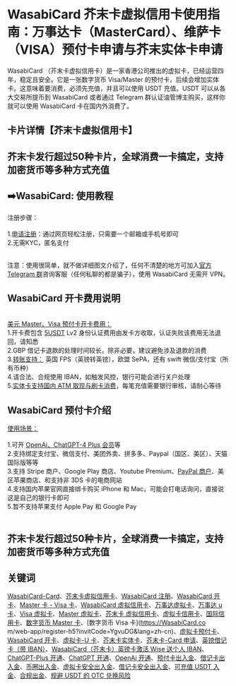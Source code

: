 # WasabiCard 芥末卡虚拟信用卡使用指南：万事达卡（MasterCard）、维萨卡（VISA）预付卡申请与芥末实体卡申请

WasabiCard （芥末卡虚拟信用卡）是一家香港公司推出的虚拟卡，已经运营四年，稳定且安全。它是一张数字货币 Visa/Master 的预付卡，后续会增加实体卡。这意味着要消费，必须先充值，并且可以使用 USDT 充值。USDT 可以从各大交易所提币到 WasabiCard 或者通过 Telegram 群认证油管博主购买，这样你就可以使用 WasabiCard 卡在国内外消费了。


## 卡片详情【芥末卡虚拟信用卡】
## 芥末卡发行超过50种卡片，全球消费一卡搞定，支持加密货币等多种方式充值

## ➡️WasabiCard: 使用教程

注册步骤：<br/><br/>
1.[申请注册](https://wasabicard.com/zh-CN/signup?ref=vm10z2tk9a)：通过网页轻松注册，只需要一个邮箱或手机号即可<br/>
2.无需KYC，匿名支付<br/>
<br/>

注意：使用很简单，就不做详细图文介绍了，任何不清楚的地方可加入[官方 Telegram 群](https://t.me/wasabicard_cn)咨询客服（任何私聊的都是骗子），使用 WasabiCard 无需开 VPN。


## WasabiCard 开卡费用说明

<br/>[美元 Master、Visa 预付卡开卡费用：](https://wasabicard.com/zh-CN/signup?ref=vm10z2tk9a)<br/>
1.开卡费包含 [5USDT](https://wasabicard.com/zh-CN/signup?ref=vm10z2tk9a) Lv2 身份认证费用由发卡方收取，认证失败该费用无法退回，请知悉<br/>
2.GBP 借记卡退款的处理时间较长，除非必要，建议避免涉及退款的消费<br/>
3.[转账支持：](https://wasabicard.com/zh-CN/signup?ref=vm10z2tk9a) 英国 FPS（英镑转英镑），欧盟 SePA，还有 swift 微信/支付宝（所有币种）<br/>
4.请合法、合规使用 IBAN，如触发风控，银行可能会进行关户处理<br/>
5.[实体卡支持国内 ATM 取现与刷卡消费](https://wasabicard.com/zh-CN/signup?ref=vm10z2tk9a)，每笔充值需要银行审核，请耐心等待<br/>

## WasabiCard 预付卡介绍

[使用场景：](https://wasabicard.com/zh-CN/signup?ref=vm10z2tk9a)<br/><br/>
1.可开 [OpenAi、ChatGPT-4 Plus 会员](https://wasabicard.com/zh-CN/signup?ref=vm10z2tk9a)等<br/>
2.支持绑定支付宝、微信支付、美团外卖、拼多多、Paypal（国区、美区）、天猫国际版等等<br/>
3.支持 Stripe 商户、Google Play 商店、Youtube Premium、[PayPal 商户](https://wasabicard.com/zh-CN/signup?ref=vm10z2tk9a)、美区苹果商店、和支持非 3DS 卡的电商网站<br/>
4.支持国内苹果官网直接绑卡购买 iPhone 和 Mac，可能会打电话询问，直接说这是自己的银行卡即可<br/>
5.暂不支持苹果支付 Apple Pay 和 Google Pay<br/>
<br/>

## 芥末卡发行超过50种卡片，全球消费一卡搞定，支持加密货币等多种方式充值

## 关键词
[WasabiCard-Card](https://wasabicard.com/zh-CN/signup?ref=vm10z2tk9a)、[芥末卡虚拟信用卡](https://wasabicard.com/zh-CN/signup?ref=vm10z2tk9a)、[WasabiCard 注册](https://wasabicard.com/zh-CN/signup?ref=vm10z2tk9a)、[WasabiCard 开卡](https://wasabicard.com/zh-CN/signup?ref=vm10z2tk9a)、[Master 卡 - Visa 卡](https://wasabicard.com/zh-CN/signup?ref=vm10z2tk9a)、[WasabiCard 虚拟信用卡](https://wasabicard.com/zh-CN/signup?ref=vm10z2tk9a)、[万事达虚拟卡](https://wasabicard.com/zh-CN/signup?ref=vm10z2tk9a)、[万事达 u 卡](https://wasabicard.com/zh-CN/signup?ref=vm10z2tk9a)、[Visa 虚拟卡](https://wasabicard.com/zh-CN/signup?ref=vm10z2tk9a)、[Master 虚拟卡](https://wasabicard.com/zh-CN/signup?ref=vm10z2tk9a)、[芥末卡 虚拟信用卡](https://wasabicard.com/zh-CN/signup?ref=vm10z2tk9a)、[虚拟卡信用卡](https://wasabicard.com/zh-CN/signup?ref=vm10z2tk9a)、[国际信用卡](https://wasabicard.com/zh-CN/signup?ref=vm10z2tk9a)、[数字货币 Master 卡](https://wasabicard.com/zh-CN/signup?ref=vm10z2tk9a)、[数字货币 Visa 卡](https://WasabiCard.co m/web-app/register-h5?invitCode=YgvuDG&lang=zh-cn)、[虚拟卡预付卡](https://wasabicard.com/zh-CN/signup?ref=vm10z2tk9a)、[WasabiCard 开卡](https://wasabicard.com/zh-CN/signup?ref=vm10z2tk9a)、[虚拟卡-U 卡](https://wasabicard.com/zh-CN/signup?ref=vm10z2tk9a)、[芥末卡实体卡](https://wasabicard.com/zh-CN/signup?ref=vm10z2tk9a)、[芥末卡-Card 申请](https://wasabicard.com/zh-CN/signup?ref=vm10z2tk9a)、[英镑借记卡（带 IBAN）](https://wasabicard.com/zh-CN/signup?ref=vm10z2tk9a)、[WasabiCard（芥末卡）英镑卡激活 Wise 送个人 IBAN](https://wasabicard.com/zh-CN/signup?ref=vm10z2tk9a)、[ChatGPT-Plus 开通](https://wasabicard.com/zh-CN/signup?ref=vm10z2tk9a)、[ChatGPT 开通](https://wasabicard.com/zh-CN/signup?ref=vm10z2tk9a)、[OpenAi 开通](https://wasabicard.com/zh-CN/signup?ref=vm10z2tk9a)、[预付卡出入金](https://wasabicard.com/zh-CN/signup?ref=vm10z2tk9a)、[借记卡出入金](https://wasabicard.com/zh-CN/signup?ref=vm10z2tk9a)、[币圈出入金](https://wasabicard.com/zh-CN/signup?ref=vm10z2tk9a)、[虚拟卡安全出入金](https://wasabicard.com/zh-CN/signup?ref=vm10z2tk9a)、[借记卡安全出入金](https://wasabicard.com/zh-CN/signup?ref=vm10z2tk9a)、[可充值 USDT 入金](https://wasabicard.com/zh-CN/signup?ref=vm10z2tk9a)、[合规出金](https://wasabicard.com/zh-CN/signup?ref=vm10z2tk9a)、[规避 USDT 的 OTC 兑换风险](https://wasabicard.com/zh-CN/signup?ref=vm10z2tk9a)
